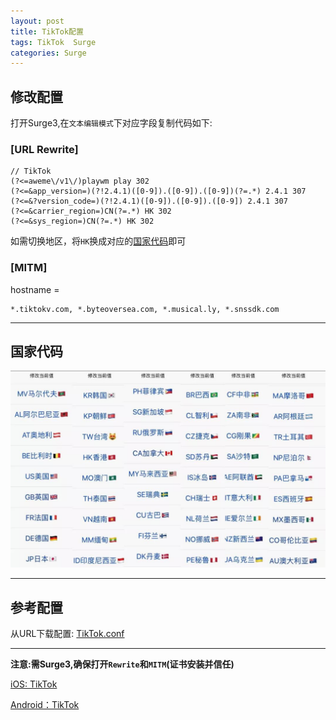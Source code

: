 ```yaml
---
layout: post
title: TikTok配置
tags: TikTok  Surge
categories: Surge
---
```


## 修改配置

打开Surge3,在`文本编辑模式`下对应字段复制代码如下:

<!-- more -->

### [URL Rewrite]
```
// TikTok
(?<=aweme\/v1\/)playwm play 302
(?<=&app_version=)(?!2.4.1)([0-9]).([0-9]).([0-9])(?=.*) 2.4.1 307
(?<=&?version_code=)(?!2.4.1)([0-9]).([0-9]).([0-9]) 2.4.1 307
(?<=&carrier_region=)CN(?=.*) HK 302
(?<=&sys_region=)CN(?=.*) HK 302
```
如需切换地区，将`HK`换成对应的[国家代码](#国家代码)即可

### [MITM]

hostname =
```
*.tiktokv.com, *.byteoversea.com, *.musical.ly, *.snssdk.com
```

---
## 国家代码
![国家代码表](https://raw.githubusercontent.com/ydzydzydz/blogphoto/master/tiktok/tiktok.png)

---
## 参考配置

从URL下载配置:
[TikTok.conf](https://raw.githubusercontent.com/ydzydzydz/Rules/master/conf/TikTok.conf)

---
**注意:需Surge3,确保打开`Rewrite`和`MITM`(证书安装并信任)**

[iOS: TikTok](https://mp.weixin.qq.com/s/OHFB8X5Fn-Lwkl4rRlXPUA)

[Android：TikTok](https://mp.weixin.qq.com/s/gd8rmRT8OTPeLBkuM3Qa4w)
